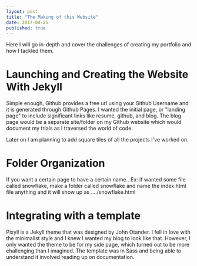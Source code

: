 ```yaml
---
layout: post
title: "The Making of this Website"
date: 2017-04-25
published: true
---
```


Here I will go in-depth and cover the challenges of creating my portfolio and how I tackled them.

# Launching and Creating the Website With Jekyll

Simple enough, Github provides a free url using your Github Username and it is generated through Github Pages. I wanted the initial page, or "landing page" to include significant links like resume, github, and blog. The blog page would be a separate site/folder on my Github website which would document my trials as I traversed the world of code.   

Later on I am planning to add square tiles of all the projects I've worked on. 

# Folder Organization 
If you want a certain page to have a certain name.. Ex: if wanted some file called snowflake, make a folder called snowflake and name the index.html file anything and it will show up as ..../snowflake.html

# Integrating with a template

Pixyll is a Jekyll theme that was designed by John Otander. I fell in love with the minimalist style and I knew I wanted my blog to look like that. However, I only wanted the theme to be for my side page, which turned out to be more challenging than I imagined. The template was in Sass and being able to understand it involved reading up on documentation. 
